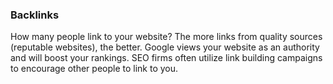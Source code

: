 ### Backlinks

How many people link to your website? The more links from quality sources (reputable websites), the better. Google views your website as an authority and will boost your rankings. SEO firms often utilize link building campaigns to encourage other people to link to you.
